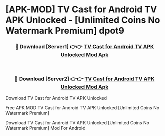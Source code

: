 # [APK-MOD] TV Cast for Android TV APK Unlocked - [Unlimited Coins No Watermark Premium] dpot9



<div align="center">
<h3>🔴 Download [Server1] 👉👉 <a href="https://momento.my/?title=TV_Cast_for_Android_TV_APK_Unlocked">TV Cast for Android TV APK Unlocked Mod Apk</a></h3><br>

<h3>🔴 Download [Server2] 👉👉 <a href="https://momento.my/?title=TV_Cast_for_Android_TV_APK_Unlocked">TV Cast for Android TV APK Unlocked Mod Apk</a></h3>
</div>



Download TV Cast for Android TV APK Unlocked 

Free APK MOD TV Cast for Android TV APK Unlocked [Unlimited Coins No Watermark Premium]

Download TV Cast for Android TV APK Unlocked [Unlimited Coins No Watermark Premium] Mod For Android
